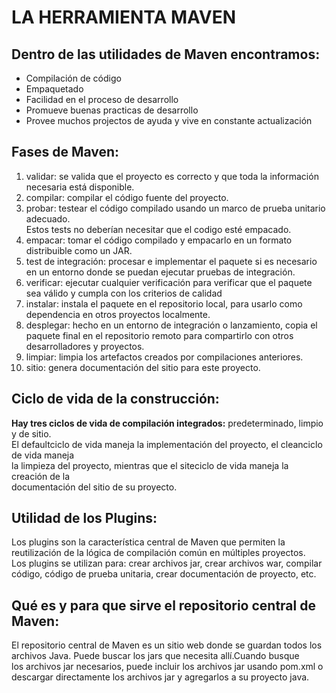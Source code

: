 # LA HERRAMIENTA MAVEN 

## Dentro de las utilidades de Maven encontramos:

+ Compilación de código
+ Empaquetado
+ Facilidad en el proceso de desarrollo
+ Promueve buenas practicas de desarrollo
+ Provee muchos projectos de ayuda y vive en constante actualización

## Fases de Maven:

1. validar: se valida que el proyecto es correcto y que toda la información necesaria está disponible.
2. compilar: compilar el código fuente del proyecto.
3. probar: testear el código compilado usando un marco de prueba unitario adecuado.\
	Estos tests no deberían necesitar que el codigo esté empacado.
4. empacar: tomar el código compilado y empacarlo en un formato distribuible como un JAR.
5. test de integración: procesar e implementar el paquete si es necesario en un entorno donde se puedan ejecutar pruebas de integración.
6. verificar: ejecutar cualquier verificación para verificar que el paquete sea válido y cumpla con los criterios de calidad
7. instalar: instala el paquete en el repositorio local, para usarlo como dependencia en otros proyectos localmente.
8. desplegar: hecho en un entorno de integración o lanzamiento, copia el paquete final en el repositorio remoto para compartirlo con otros desarrolladores y proyectos.
9. limpiar: limpia los artefactos creados por compilaciones anteriores.
10. sitio: genera documentación del sitio para este proyecto.

## Ciclo de vida de la construcción:

**Hay tres ciclos de vida de compilación integrados:** predeterminado, limpio y de sitio.\
El defaultciclo de vida maneja la implementación del proyecto, el cleanciclo de vida maneja\
la limpieza del proyecto, mientras que el siteciclo de vida maneja la creación de la\
documentación del sitio de su proyecto.

## Utilidad de los Plugins:

Los plugins son la característica central de Maven que permiten la reutilización de la lógica de compilación común en múltiples proyectos.\
Los plugins se utilizan para: crear archivos jar, crear archivos war, compilar código, código de prueba unitaria, crear documentación de proyecto, etc.
 
## Qué es y para que sirve el repositorio central de Maven:

El repositorio central de Maven es un sitio web donde se guardan todos los archivos Java. Puede buscar los jars que necesita allí.Cuando busque\
los archivos jar necesarios, puede incluir los archivos jar usando pom.xml o descargar directamente los archivos jar y agregarlos a su proyecto java.

